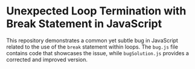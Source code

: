 # Unexpected Loop Termination with Break Statement in JavaScript

This repository demonstrates a common yet subtle bug in JavaScript related to the use of the `break` statement within loops. The `bug.js` file contains code that showcases the issue, while `bugSolution.js` provides a corrected and improved version.